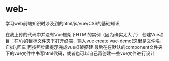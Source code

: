 # web-
学习web前端知识时涉及到的html/js/vue/CSS的基础知识


在我上传的代码中并没有Vue框架下HTMl的实例（因为确实太大了）
创建Vue项目：在Vs的目标文件夹下打开终端，输入vue create vue-demo(这里是文件名，自拟),回车
再按照步骤提示完成vue框架搭建
最后在在默认的component文件夹下的vue文件中书写html代码，或者也可以自己再创建一些vue文件进行设计
